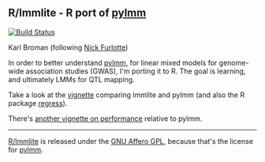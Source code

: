 ## R/lmmlite - R port of [pylmm](https://github.com/nickFurlotte/pylmm)

[![Build Status](https://travis-ci.org/kbroman/lmmlite.svg?branch=master)](https://travis-ci.org/kbroman/lmmlite)

Karl Broman (following [Nick Furlotte](http://whatmind.com))

In order to better understand [pylmm](https://github.com/nickFurlotte/pylmm),
for linear mixed models for genome-wide association studies
(GWAS), I'm porting it to R.  The goal is learning, and ultimately
LMMs for QTL mapping.

Take a look at the
[vignette](http://kbroman.org/lmmlite/assets/compare2pylmm.html)
comparing lmmlite and pylmm (and also the R package
[regress](https://cran.r-project.org/web/packages/regress/)).

There's
[another vignette on performance](http://kbroman.org/lmmlite/assets/performance.html)
relative to pylmm.


---

[R/lmmlite](https://github.com/kbroman/lmmlite) is released under the
[GNU Affero GPL](https://www.gnu.org/licenses/why-affero-gpl.html),
because that's the license for
[pylmm](https://github.com/nickFurlotte/pylmm).
